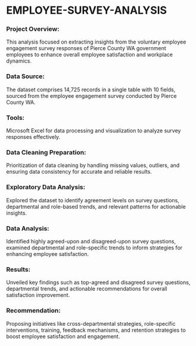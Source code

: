 # EMPLOYEE-SURVEY-ANALYSIS

### Project Overview:
This analysis focused on extracting insights from the voluntary employee engagement survey responses of Pierce County WA government employees to enhance overall employee satisfaction and workplace dynamics.

### Data Source:
The dataset comprises 14,725 records in a single table with 10 fields, sourced from the employee engagement survey conducted by Pierce County WA.

### Tools:
Microsoft Excel for data processing and visualization to analyze survey responses effectively.

### Data Cleaning Preparation:
Prioritization of data cleaning by handling missing values, outliers, and ensuring data consistency for accurate and reliable results.

### Exploratory Data Analysis:
Explored the dataset to identify agreement levels on survey questions, departmental and role-based trends, and relevant patterns for actionable insights.

### Data Analysis:
Identified highly agreed-upon and disagreed-upon survey questions, examined departmental and role-specific trends to inform strategies for enhancing employee satisfaction.

### Results:
Unveiled key findings such as top-agreed and disagreed survey questions, departmental trends, and actionable recommendations for overall satisfaction improvement.


### Recommendation:
Proposing initiatives like cross-departmental strategies, role-specific interventions, training, feedback mechanisms, and retention strategies to boost employee satisfaction and engagement.

